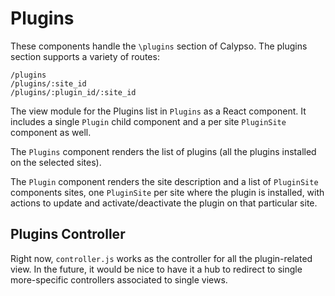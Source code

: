 # Plugins

These components handle the `\plugins` section of Calypso. The plugins section supports a variety of routes:

```
/plugins
/plugins/:site_id
/plugins/:plugin_id/:site_id
```

The view module for the Plugins list in `Plugins` as a React component. It includes a single `Plugin` child component and a per site `PluginSite` component as well.

The `Plugins` component renders the list of plugins (all the plugins installed on the selected sites).

The `Plugin` component renders the site description and a list of `PluginSite` components sites, one `PluginSite` per site where the plugin is installed, with actions to update and activate/deactivate the plugin on that particular site.

## Plugins Controller

Right now, `controller.js` works as the controller for all the plugin-related view. In the future, it would be nice to have it a hub to redirect to single more-specific controllers associated to single views.
